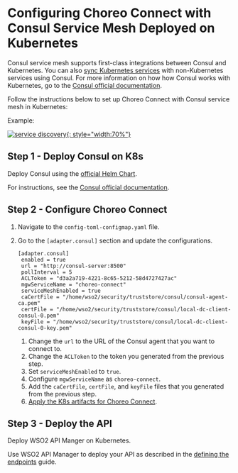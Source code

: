 # Configuring Choreo Connect with Consul Service Mesh Deployed on Kubernetes

Consul service mesh supports first-class integrations between Consul and Kubernetes.
You can also [sync Kubernetes services](https://www.consul.io/docs/k8s/service-sync) with non-Kubernetes services using Consul.
For more information on how how Consul works with Kubernetes, go to the [Consul official documentation](https://www.consul.io/docs/k8s).

Follow the instructions below to set up Choreo Connect with Consul service mesh in Kubernetes:

Example:

[![service discovery]({{base_path}}/assets/img/deploy/consul-reference-k8s.png){: style="width:70%"}]({{base_path}}/assets/img/deploy/consul-reference-k8s.png)

## Step 1 - Deploy Consul on K8s

Deploy Consul using the [official Helm Chart](https://helm.releases.hashicorp.com/).

For instructions, see the [Consul official documentation](https://www.consul.io/docs/k8s).

## Step 2 - Configure Choreo Connect

1. Navigate to the `config-toml-configmap.yaml` file.
2. Go to the `[adapter.consul]` section and update the configurations.

    ```
    [adapter.consul]
     enabled = true
     url = "http://consul-server:8500"
     pollInterval = 5
     ACLToken = "d3a2a719-4221-8c65-5212-58d4727427ac"
     mgwServiceName = "choreo-connect"
     serviceMeshEnabled = true
     caCertFile = "/home/wso2/security/truststore/consul/consul-agent-ca.pem"
     certFile = "/home/wso2/security/truststore/consul/local-dc-client-consul-0.pem"
     keyFile = "/home/wso2/security/truststore/consul/local-dc-client-consul-0-key.pem"
    ```

     1. Change the `url` to the URL of the Consul agent that you want to connect to.
     2. Change the `ACLToken` to the token you generated from the previous step.
     3. Set `serviceMeshEnabled` to `true`.
     4. Configure `mgwServiceName` as `choreo-connect`.
     5. Add the `caCertFile`, `certFile`, and `keyFile` files that you generated from the previous step.
     6. [Apply the K8s artifacts for Choreo Connect]({{base_path}}/deploy-and-publish/deploy-on-gateway/choreo-connect/getting-started/deploy/cc-on-kubernetes-with-api-controller/#step-1-setup-choreo-connect-in-kubernetes).

## Step 3 - Deploy the API

Deploy WSO2 API Manger on Kubernetes.

Use WSO2 API Manager to deploy your API as described in the [defining the endpoints]({{base_path}}/deploy-and-publish/deploy-on-gateway/choreo-connect/service-discovery/service-discovery-overview/#defining-the-endpoints) guide.
